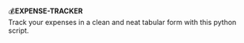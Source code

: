💰**EXPENSE-TRACKER**
<br>
Track your expenses in a clean and neat tabular form with this python script.
